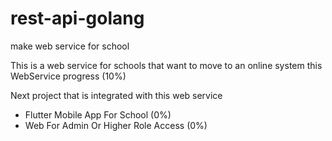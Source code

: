 # rest-api-golang
make web service for school



This is a web service for schools that want to move to an online system
this WebService progress (10%)

Next project that is integrated with this web service

- Flutter Mobile App For School (0%)
- Web For Admin Or Higher Role Access (0%)
